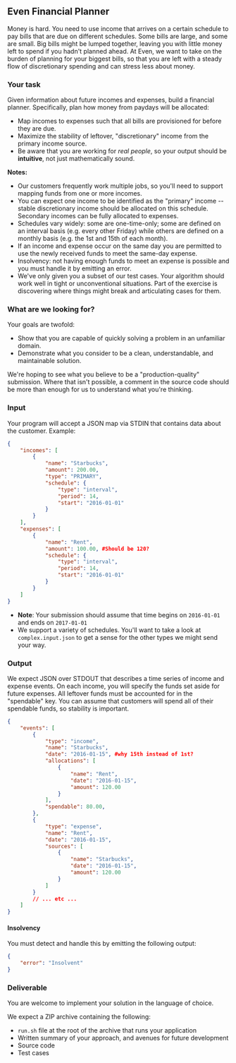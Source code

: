 ## Even Financial Planner

Money is hard. You need to use income that arrives on a certain schedule to pay bills that are due on different schedules. Some bills are large, and some are small. Big bills might be lumped together, leaving you with little money left to spend if you hadn't planned ahead. At Even, we want to take on the burden of planning for your biggest bills, so that you are left with a steady flow of discretionary spending and can stress less about money.

### Your task

Given information about future incomes and expenses, build a financial planner. Specifically, plan how money from paydays will be allocated:

* Map incomes to expenses such that all bills are provisioned for before they are due.
* Maximize the stability of leftover, "discretionary" income from the primary income source.
* Be aware that you are working for _real people_, so your output should be **intuitive**, not just mathematically sound.

**Notes:**

* Our customers frequently work multiple jobs, so you'll need to support mapping funds from one or more incomes.
* You can expect one income to be identified as the "primary" income -- stable discretionary income should be allocated on this schedule. Secondary incomes can be fully allocated to expenses.
* Schedules vary widely: some are one-time-only; some are defined on an interval basis (e.g. every other Friday) while others are defined on a monthly basis (e.g. the 1st and 15th of each month).
* If an income and expense occur on the same day you are permitted to use the newly received funds to meet the same-day expense.
* Insolvency: not having enough funds to meet an expense is possible and you must handle it by emitting an error.
* We've only given you a subset of our test cases. Your algorithm should work well in tight or unconventional situations. Part of the exercise is discovering where things might break and articulating cases for them.

### What are we looking for?

Your goals are twofold:

* Show that you are capable of quickly solving a problem in an unfamiliar domain.
* Demonstrate what you consider to be a clean, understandable, and maintainable solution.

We're hoping to see what you believe to be a "production-quality" submission. Where that isn't possible, a comment in the source code should be more than enough for us to understand what you're thinking.

### Input

Your program will accept a JSON map via STDIN that contains data about the customer. Example:

```json
{
    "incomes": [
        {
            "name": "Starbucks",
            "amount": 200.00,
            "type": "PRIMARY",
            "schedule": {
                "type": "interval",
                "period": 14,
                "start": "2016-01-01"
            }
        }
    ],
    "expenses": [
        {
            "name": "Rent",
            "amount": 100.00, #Should be 120?
            "schedule": {
                "type": "interval",
                "period": 14,
                "start": "2016-01-01"
            }
        }
    ]
}
```

* **Note**: Your submission should assume that time begins on `2016-01-01` and ends on `2017-01-01`
* We support a variety of schedules. You'll want to take a look at `complex.input.json` to get a sense for the other types we might send your way.

### Output

We expect JSON over STDOUT that describes a time series of income and expense events. On each income, you will specify the funds set aside for future expenses. All leftover funds must be accounted for in the "spendable" key. You can assume that customers will spend all of their spendable funds, so stability is important.

```json
{
    "events": [
        {
            "type": "income",
            "name": "Starbucks",
            "date": "2016-01-15", #why 15th instead of 1st?
            "allocations": [
                {
                    "name": "Rent",
                    "date": "2016-01-15",
                    "amount": 120.00
                }
            ],
            "spendable": 80.00,
        },
        {
            "type": "expense",
            "name": "Rent",
            "date": "2016-01-15",
            "sources": [
                {
                    "name": "Starbucks",
                    "date": "2016-01-15",
                    "amount": 120.00
                }
            ]
        }
        // ... etc ...
    ]
}
```

#### Insolvency

You must detect and handle this by emitting the following output:

```json
{
    "error": "Insolvent"
}
```

### Deliverable

You are welcome to implement your solution in the language of choice.

We expect a ZIP archive containing the following:

* `run.sh` file at the root of the archive that runs your application
* Written summary of your approach, and avenues for future development
* Source code
* Test cases
